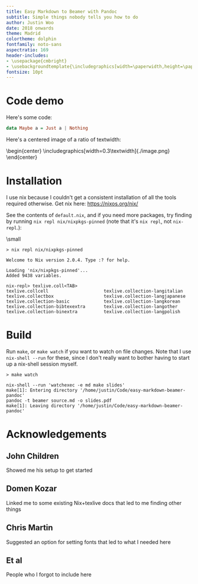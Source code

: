 ```yaml
---
title: Easy Markdown to Beamer with Pandoc
subtitle: Simple things nobody tells you how to do
author: Justin Woo
date: 2018 onwards
theme: Madrid
colortheme: dolphin
fontfamily: noto-sans
aspectratio: 169
header-includes:
- \usepackage{cmbright}
- \usebackgroundtemplate{\includegraphics[width=\paperwidth,height=\paperheight]{wallpaper2.png}}
fontsize: 10pt
---
```


# Code demo

Here's some code:

```hs
data Maybe a = Just a | Nothing
```

Here's a centered image of a ratio of textwidth:

\begin{center}
  \includegraphics[width=0.3\textwidth]{./image.png}
\end{center}

# Installation

I use nix because I couldn't get a consistent installation of all the tools required otherwise. Get nix here: <https://nixos.org/nix/>

See the contents of `default.nix`, and if you need more packages, try finding by running `nix repl nix/nixpkgs-pinned` (note that it's `nix repl`, not `nix-repl`.):

\small
```
> nix repl nix/nixpkgs-pinned

Welcome to Nix version 2.0.4. Type :? for help.

Loading 'nix/nixpkgs-pinned'...
Added 9438 variables.

nix-repl> texlive.coll<TAB>
texlive.collcell                     texlive.collection-langitalian
texlive.collectbox                   texlive.collection-langjapanese
texlive.collection-basic             texlive.collection-langkorean
texlive.collection-bibtexextra       texlive.collection-langother
texlive.collection-binextra          texlive.collection-langpolish
```

# Build

Run `make`, or `make watch` if you want to watch on file changes. Note that I use `nix-shell --run` for these, since I don't really want to bother having to start up a nix-shell session myself.

```
> make watch

nix-shell --run 'watchexec -e md make slides'
make[1]: Entering directory '/home/justin/Code/easy-markdown-beamer-pandoc'
pandoc -t beamer source.md -o slides.pdf
make[1]: Leaving directory '/home/justin/Code/easy-markdown-beamer-pandoc'
```

# Acknowledgements

## John Children

Showed me his setup to get started

## Domen Kozar

Linked me to some existing Nix+texlive docs that led to me finding other things

## Chris Martin

Suggested an option for setting fonts that led to what I needed here

## Et al

People who I forgot to include here
